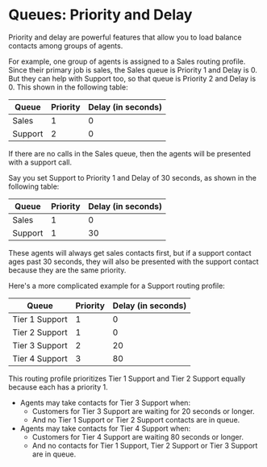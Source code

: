 # Queues: Priority and Delay<a name="concepts-routing-profiles-priority"></a>

Priority and delay are powerful features that allow you to load balance contacts among groups of agents\. 

For example, one group of agents is assigned to a Sales routing profile\. Since their primary job is sales, the Sales queue is Priority 1 and Delay is 0\. But they can help with Support too, so that queue is Priority 2 and Delay is 0\. This shown in the following table:


| Queue | Priority | Delay \(in seconds\) | 
| --- | --- | --- | 
|  Sales  |  1  |  0  | 
|  Support  |  2  |  0  | 

If there are no calls in the Sales queue, then the agents will be presented with a support call\. 

Say you set Support to Priority 1 and Delay of 30 seconds, as shown in the following table: 


| Queue | Priority | Delay \(in seconds\) | 
| --- | --- | --- | 
|  Sales  |  1  |  0  | 
|  Support  |  1  |  30  | 

These agents will always get sales contacts first, but if a support contact ages past 30 seconds, they will also be presented with the support contact because they are the same priority\. 

Here's a more complicated example for a Support routing profile:


| Queue | Priority | Delay \(in seconds\) | 
| --- | --- | --- | 
|  Tier 1 Support  |  1  |  0  | 
|  Tier 2 Support  |  1  |  0  | 
|  Tier 3 Support  |  2  |  20  | 
|  Tier 4 Support  |  3  |  80  | 

This routing profile prioritizes Tier 1 Support and Tier 2 Support equally because each has a priority 1\.
+ Agents may take contacts for Tier 3 Support when:
  + Customers for Tier 3 Support are waiting for 20 seconds or longer\.
  + And no Tier 1 Support or Tier 2 Support contacts are in queue\.
+ Agents may take contacts for Tier 4 Support when:
  + Customers for Tier 4 Support are waiting 80 seconds or longer\.
  + And no contacts for Tier 1 Support, Tier 2 Support or Tier 3 Support are in queue\.